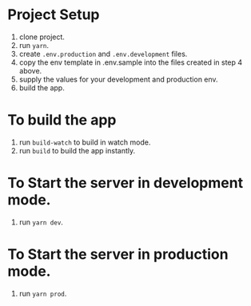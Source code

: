# Project Setup

1. clone project.
2. run `yarn`.
3. create `.env.production` and `.env.development` files.
4. copy the env template in .env.sample into the files created in step 4 above.
5. supply the values for your development and production env.
6. build the app.

# To build the app
1. run `build-watch` to build in watch mode.
2. run `build` to build the app instantly.

# To Start the server in development mode.
1. run `yarn dev`.

# To Start the server in production mode.
1. run `yarn prod`.